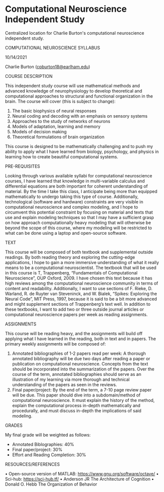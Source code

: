 # Computational Neuroscience Independent Study
Centralized location for Charlie Burton's computational neuroscience independent study. 

COMPUTATIONAL NEUROSCIENCE SYLLABUS

10/14/2021

Charlie Burton (cpburton18@earlham.edu)

COURSE DESCRIPTION

This independent study course will use mathematical methods and advanced knowledge of neurophysiology to develop theoretical and computational approaches to structural and functional organization in the brain. The course will cover (this is subject to change):
1.	The basic biophysics of neural responses
2.	Neural coding and decoding with an emphasis on sensory systems
3.	Approaches to the study of networks of neurons 
4.	Models of adaptation, learning and memory
5.	Models of decision making
6.	Theoretical formulations of brain organization

This course is designed to be mathematically challenging and to push my ability to apply what I have learned from biology, psychology, and physics in learning how to create beautiful computational systems.

PRE-REQUISITES

Looking through various available syllabi for computational neuroscience courses, I have learned that knowledge in multi-variable calculus and differential equations are both important for coherent understanding of material. By the time I take this class, I anticipate being more than equipped mathematically to undergo taking this type of course. Additionally, technological (software and hardware) constraints are very visible in computational neuroscience and complex modeling, and I hope to circumvent this potential constraint by focusing on material and texts that use and explain modeling techniques so that I may have a sufficient grasp on how approach computationally heavy modeling that will otherwise be beyond the scope of this course, where my modeling will be restricted to what can be done using a laptop and open-source software.

TEXT

This course will be composed of both textbook and supplemental outside readings. By both reading theory and exploring the cutting-edge applications, I hope to gain a more immersive understanding of what it really means to be a computational neuroscientist. The textbook that will be used in this course is T, Trappenberg, “Fundamentals of Computational Neuroscience”, OUP Oxford, 2009. I have chosen this text because it has high reviews among the computational neuroscience community in terms of content and readability. Additionally, I want to use sections of F. Rieke, D. Warland, R. de Ruyter van Steveninck, and W. Bialek, “Spikes: Exploring the Neural Code”, MIT Press, 1997, because it is said to be a bit more advanced and might supplement sections of Trappenberg’s text well. In addition to these textbooks, I want to add two or three outside journal articles or computational neuroscience papers per week as reading assignments. 



ASSIGNMENTS

This course will be reading heavy, and the assignments will build off applying what I have learned in the reading, both in text and in papers. The primary weekly assignments will be composed of:

1.	Annotated bibliographies of 1-2 papers read per week: A thorough annotated bibliography will be due two days after reading a paper or publication on computational neuroscience. Concepts from the text should be incorporated into the summarization of the papers. Over the course of the term, annotated bibliographies should serve as an illustration of my learning via more thorough and technical understanding of the papers as seen in the reviews. 
2.	Final paper/project: By the end of the term, a 7-10 page review paper will be due. This paper should dive into a subdomain/method of computational neuroscience. It must explain the history of the method, explain the computational process in-depth mathematically and procedurally, and must discuss in-depth the implications of said modeling.

GRADES

My final grade will be weighted as follows:

-	Annotated Biblographies: 40%
-	Final paper/project: 30%
-	Effort and Reading Completion: 30%

RESOURCES/REFERENCES

•	Open-source version of MATLAB: https://www.gnu.org/software/octave/
•	Sci-hub: https://sci-hub.tf/
•	Anderson JR The Architecture of Cognition
•	Donald O. Hebb The Organization of Behavior
